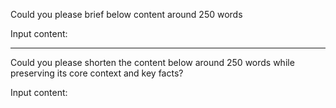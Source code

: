 Could you please brief below content around 250 words

Input content: 

---

Could you please shorten the content below around 250 words while preserving its core context and key facts?

Input content: 
